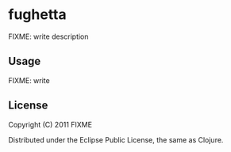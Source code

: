 # fughetta

FIXME: write description

## Usage

FIXME: write

## License

Copyright (C) 2011 FIXME

Distributed under the Eclipse Public License, the same as Clojure.
